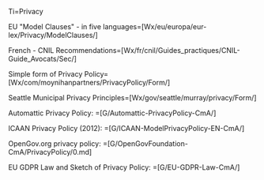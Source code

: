 Ti=Privacy

EU "Model Clauses" - in five languages=[Wx/eu/europa/eur-lex/Privacy/ModelClauses/]

French - CNIL Recommendations=[Wx/fr/cnil/Guides_practiques/CNIL-Guide_Avocats/Sec/]

Simple form of Privacy Policy=[Wx/com/moynihanpartners/PrivacyPolicy/Form/]

Seattle Municipal Privacy Principles=[Wx/gov/seattle/murray/privacy/Form/]

Automattic Privacy Policy: =[G/Automattic-PrivacyPolicy-CmA/]

ICAAN Privacy Policy (2012): =[G/ICAAN-ModelPrivacyPolicy-EN-CmA/]

OpenGov.org privacy policy: =[G/OpenGovFoundation-CmA/PrivacyPolicy/0.md]

EU GDPR Law and Sketch of Privacy Policy: =[G/EU-GDPR-Law-CmA/]
